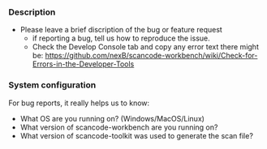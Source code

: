 ### Description
* Please leave a brief discription of the bug or feature request
  * if reporting a bug, tell us how to reproduce the issue.
  * Check the Develop Console tab and copy any error text there might be: https://github.com/nexB/scancode-workbench/wiki/Check-for-Errors-in-the-Developer-Tools 

### System configuration
For bug reports, it really helps us to know:
* What OS are you running on? (Windows/MacOS/Linux)
* What version of scancode-workbench are you running on?
* What version of scancode-toolkit was used to generate the scan file?
